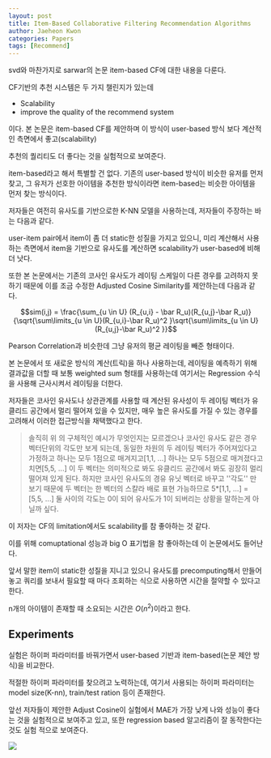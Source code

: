 ```yaml
---
layout: post
title: Item-Based Collaborative Filtering Recommendation Algorithms
author: Jaeheon Kwon
categories: Papers
tags: [Recommend]
---
```


svd와 마찬가지로 sarwar의 논문 item-based CF에 대한 내용을 다룬다.

CF기반의 추천 시스템은 두 가지 챌린지가 있는데

- Scalability
- improve the quality of the recommend system

이다. 본 논문은 item-based CF를 제안하며 이 방식이 user-based 방식 보다 계산적인 측면에서 좋고(scalability)

추천의 퀄리티도 더 좋다는 것을 실험적으로 보여준다.



item-based라고 해서 특별할 건 없다. 기존의 user-based 방식이 비슷한 유저를 먼저 찾고, 그 유저가 선호한 아이템을 추천한 방식이라면 item-based는 비슷한 아이템을 먼저 찾는 방식이다.

저자들은 여전히 유사도를 기반으로한 K-NN 모델을 사용하는데, 저자들이 주장하는 바는 다음과 같다.

user-item pair에서 item이 좀 더 static한 성질을 가지고 있으니, 미리 계산해서 사용하는 측면에서 item을 기반으로 유사도를 계산하면 scalability가 user-based에 비해 더 낫다.

또한 본 논문에서는 기존의 코사인 유사도가 레이팅 스케일이 다른 경우를 고려하지 못하기 때문에 이를 조금 수정한 Adjusted Cosine Similarity를 제안하는데 다음과 같다.

$$sim(i,j) = \frac{\sum_{u \in U} (R_{u,i} - \bar R_u)(R_{u,j}-\bar R_u)}{\sqrt{\sum\limits_{u \in U}(R_{u,i}-\bar R_u)^2 }\sqrt{\sum\limits_{u \in U}(R_{u,j}-\bar R_u)^2 }}$$

Pearson Correlation과 비슷한데 그냥 유저의 평균 레이팅을 빼준 형태이다.

본 논문에서 또 새로운 방식의 계산(트릭)을 하나 사용하는데, 레이팅을 예측하기 위해 결과값을 더할 때 보통 weighted sum 형태를 사용하는데 여기서는 Regression 수식을 사용해 근사시켜서 레이팅을 더한다.

저자들은 코사인 유사도나 상관관계를 사용할 때 계산된 유사성이 두 레이팅 벡터가 유클리드 공간에서 멀리 떨어져 있을 수 있지만, 매우 높은 유사도를 가질 수 있는 경우를 고려해서 이러한 접근방식을 채택했다고 한다.

> 솔직히 위 의 구체적인 예시가 무엇인지는 모르겠으나 코사인 유사도 같은 경우 벡터단위의 각도만 보게 되는데, 동일한 차원의 두 레이팅 벡터가 주어져있다고 가정하고 하나는 모두 1점으로 매겨지고[1,1, ...] 하나는 모두 5점으로 매겨졌다고 치면[5,5, ...] 이 두 벡터는 의미적으로 봐도 유클리드 공간에서 봐도 굉장히 멀리 떨어져 있게 된다. 하지만 코사인 유사도의 경유 유닛 벡터로 바꾸고 ''각도'' 만 보기 때문에 두 벡터는 한 벡터의 스칼라 배로 표현 가능하므로 5*[1,1, ...]  = [5,5, ...] 둘 사이의 각도는 0이 되어 유사도가 1이 되버리는 상황을 말하는게 아닐까 싶다.

이 저자는 CF의 limitation에서도 scalability를 참 좋아하는 것 같다.

이를 위해 comuptational 성능과 big O 표기법을 참 좋아하는데 이 논문에서도 들어난다.

앞서 말한 item이 static한 성질을 지니고 있으니 유사도를 precomputing해서 만들어 놓고 쿼리를 보내서 필요할 때 마다 조회하는 식으로 사용하면 시간을 절약할 수 있다고 한다.

n개의 아이템이 존재할 때 소요되는 시간은 $O(n^2)$이라고 한다.

## Experiments

실험은 하이퍼 파라미터를 바꿔가면서 user-based 기반과 item-based(논문 제안 방식)을 비교한다.

적절한 하이퍼 파라미터를 찾으려고 노력하는데, 여기서 사용되는 하이퍼 파라미터는 model size(K-nn), train/test ration 등이 존재한다.

앞선 저자들이 제안한 Adjust Cosine이 실험에서 MAE가 가장 낮게 나와 성능이 좋다는 것을 실험적으로 보여주고 있고, 또한 regression based 알고리즘이 잘 동작한다는 것도 실험 적으로 보여준다.

<img src = "https://del-luna.github.io/images/item-based/0.PNG">